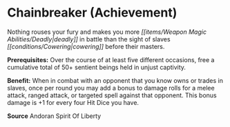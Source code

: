 ﻿---
cssclass: [feats]

---
# Chainbreaker (Achievement)

Nothing rouses your fury and makes you more _[[items/Weapon Magic Abilities/Deadly|deadly]]_ in battle than the sight of slaves _[[conditions/Cowering|cowering]]_ before their masters.

**Prerequisites:** Over the course of at least five different occasions, free a cumulative total of 50+ sentient beings held in unjust captivity.

**Benefit:** When in combat with an opponent that you know owns or trades in slaves, once per round you may add a bonus to damage rolls for a melee attack, ranged attack, or targeted spell against that opponent. This bonus damage is +1 for every four Hit Dice you have.

**Source** Andoran Spirit Of Liberty